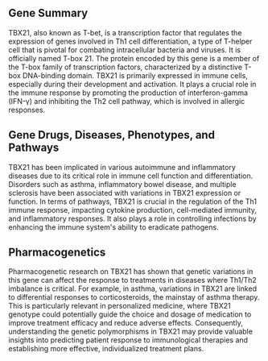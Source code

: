## Gene Summary
TBX21, also known as T-bet, is a transcription factor that regulates the expression of genes involved in Th1 cell differentiation, a type of T-helper cell that is pivotal for combating intracellular bacteria and viruses. It is officially named T-box 21. The protein encoded by this gene is a member of the T-box family of transcription factors, characterized by a distinctive T-box DNA-binding domain. TBX21 is primarily expressed in immune cells, especially during their development and activation. It plays a crucial role in the immune response by promoting the production of interferon-gamma (IFN-γ) and inhibiting the Th2 cell pathway, which is involved in allergic responses.

## Gene Drugs, Diseases, Phenotypes, and Pathways
TBX21 has been implicated in various autoimmune and inflammatory diseases due to its critical role in immune cell function and differentiation. Disorders such as asthma, inflammatory bowel disease, and multiple sclerosis have been associated with variations in TBX21 expression or function. In terms of pathways, TBX21 is crucial in the regulation of the Th1 immune response, impacting cytokine production, cell-mediated immunity, and inflammatory responses. It also plays a role in controlling infections by enhancing the immune system's ability to eradicate pathogens.

## Pharmacogenetics
Pharmacogenetic research on TBX21 has shown that genetic variations in this gene can affect the response to treatments in diseases where Th1/Th2 imbalance is critical. For example, in asthma, variations in TBX21 are linked to differential responses to corticosteroids, the mainstay of asthma therapy. This is particularly relevant in personalized medicine, where TBX21 genotype could potentially guide the choice and dosage of medication to improve treatment efficacy and reduce adverse effects. Consequently, understanding the genetic polymorphisms in TBX21 may provide valuable insights into predicting patient response to immunological therapies and establishing more effective, individualized treatment plans.